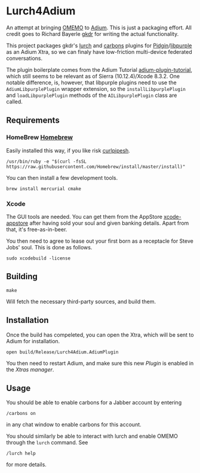 Lurch4Adium
===========

An attempt at bringing [OMEMO] to [Adium]. This is just a packaging effort.
All credit goes to Richard Bayerle [gkdr] for writing the actual functionality.

This project packages gkdr's [lurch] and [carbons] plugins for
[Pidgin]/[libpurple] as an Adium Xtra, so we can finaly have low-friction
multi-device federated conversations.

The plugin boilerplate comes from the Adium Tutorial [adium-plugin-tutorial],
which still seems to be relevant as of Sierra (10.12.4)/Xcode 8.3.2. One
notable difference, is, however, that libpurple plugins need to use the
`AdiumLibpurplePlugin` wrapper extension, so the `installLibpurplePlugin` and
`loadLibpurplePlugin` methods of the `AILibpurplePlugin` class are called.

Requirements
------------

### HomeBrew [Homebrew]

Easily installed this way, if you like risk [curlpipesh].

    /usr/bin/ruby -e "$(curl -fsSL https://raw.githubusercontent.com/Homebrew/install/master/install)"

You can then install a few development tools.

    brew install mercurial cmake

### Xcode

The GUI tools are needed. You can get them from the AppStore [xcode-appstore]
after having sold your soul and given banking details. Apart from that, it's
free-as-in-beer.

You then need to agree to lease out your first born as a receptacle for Steve
Jobs' soul. This is done as follows.

    sudo xcodebuild -license

Building
--------

    make

Will fetch the necessary third-party sources, and build them.

Installation
------------

Once the build has compeleted, you can open the Xtra, which will be sent to
Adium for installation.

    open build/Release/Lurch4Adium.AdiumPlugin

You then need to restart Adium, and make sure this new _Plugin_ is enabled in
the _Xtras manager_.

Usage
-----

You should be able to enable carbons for a Jabber account
by entering

    /carbons on

in any chat window to enable carbons for this account.

You should similarly be able to interact with lurch and enable OMEMO through
the `lurch` command. See

    /lurch help

for more details.


[OMEMO]: https://conversations.im/omemo/
[Adium]: https://adium.im/
[gkdr]: https://github.com/gkdr/
[lurch]: https://github.com/gkdr/lurch
[carbons]: https://github.com/gkdr/carbons
[Pidgin]: https://www.pidgin.im/
[libpurple]: https://developer.pidgin.im/wiki/WhatIsLibpurple
[adium-plugin-tutorial]: https://trac.adium.im/wiki/CreatingPlugins
[homebrew]: https://brew.sh
[curlpipesh]: https://curlpipesh.tumblr.com
[xcode-appstore]: https://itunes.apple.com/au/app/xcode/id497799835?mt=12

